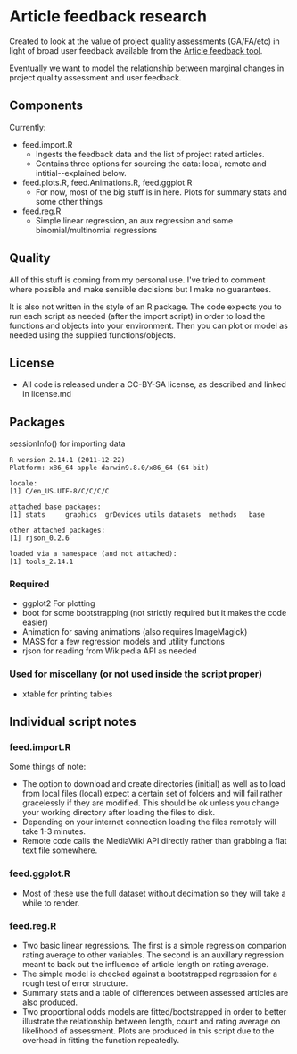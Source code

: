 # Article feedback research Created to look at the value of project quality assessments (GA/FA/etc) in light of broad user feedback available from the [Article feedback tool](http://en.wikipedia.org/wiki/Wikipedia:Article_Feedback_Tool).Eventually we want to model the relationship between marginal changes in project quality assessment and user feedback.## ComponentsCurrently: - feed.import.R  	- Ingests the feedback data and the list of project rated articles.  	- Contains three options for sourcing the data: local, remote and intitial--explained below. - feed.plots.R, feed.Animations.R, feed.ggplot.R 	- For now, most of the big stuff is in here. Plots for summary stats and some other things - feed.reg.R  	- Simple linear regression, an aux regression and some binomial/multinomial regressions## QualityAll of this stuff is coming from my personal use. I've tried to comment where possible and make sensible decisions but I make no guarantees.It is also not written in the style of an R package. The code expects you to run each script as needed (after the import script) in order to load the functions and objects into your environment. Then you can plot or model as needed using the supplied functions/objects.## License- All code is released under a CC-BY-SA license, as described and linked in license.md## PackagessessionInfo() for importing data    R version 2.14.1 (2011-12-22)    Platform: x86_64-apple-darwin9.8.0/x86_64 (64-bit)    locale:    [1] C/en_US.UTF-8/C/C/C/C    attached base packages:    [1] stats     graphics  grDevices utils datasets  methods   base         other attached packages:    [1] rjson_0.2.6    loaded via a namespace (and not attached):    [1] tools_2.14.1### Required- ggplot2 For plotting- boot for some bootstrapping (not strictly required but it makes the code easier)- Animation for saving animations (also requires ImageMagick)- MASS for a few regression models and utility functions- rjson for reading from Wikipedia API as needed### Used for miscellany (or not used inside the script proper)- xtable for printing tables## Individual script notes### feed.import.RSome things of note:- The option to download and create directories (initial) as well as to load from local files (local) expect a certain set of folders and will fail rather gracelessly if they are modified. This should be ok unless you change your working directory after loading the files to disk. - Depending on your internet connection loading the files remotely will take 1-3 minutes. - Remote code calls the MediaWiki API directly rather than grabbing a flat text file somewhere. ### feed.ggplot.R	- Most of these use the full dataset without decimation so they will take a while to render. ### feed.reg.R- Two basic linear regressions. The first is a simple regression comparion rating average to other variables. The second is an auxillary regression meant to back out the influence of article length on rating average.- The simple model is checked against a bootstrapped regression for a rough test of error structure.- Summary stats and a table of differences between assessed articles are also produced.- Two proportional odds models are fitted/bootstrapped in order to better illustrate the relationship between length, count and rating average on likelihood of assessment. Plots are produced in this script due to the overhead in fitting the function repeatedly.